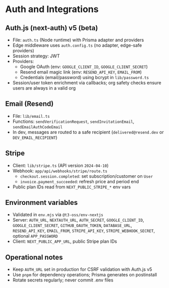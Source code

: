 # Auth and Integrations

## Auth.js (next-auth) v5 (beta)
- File: `auth.ts` (Node runtime) with Prisma adapter and providers
- Edge middleware uses `auth.config.ts` (no adapter, edge-safe providers)
- Session strategy: JWT
- Providers:
  - Google OAuth (env: `GOOGLE_CLIENT_ID`, `GOOGLE_CLIENT_SECRET`)
  - Resend email magic link (env: `RESEND_API_KEY`, `EMAIL_FROM`)
  - Credentials (email/password) using bcrypt in `lib/password.ts`
- Session/user token enrichment via callbacks; org safety checks ensure users are always in a valid org

## Email (Resend)
- File: `lib/email.ts`
- Functions: `sendVerificationRequest`, `sendInvitationEmail`, `sendEmailAuthCodeEmail`
- In dev, messages are routed to a safe recipient (`delivered@resend.dev` or `DEV_EMAIL_RECIPIENT`)

## Stripe
- Client: `lib/stripe.ts` (API version `2024-04-10`)
- Webhook: `app/api/webhooks/stripe/route.ts`
  - `checkout.session.completed`: set subscription/customer on `User`
  - `invoice.payment_succeeded`: refresh price and period end
- Public plan IDs read from `NEXT_PUBLIC_STRIPE_*` env vars

## Environment variables
- Validated in `env.mjs` via `@t3-oss/env-nextjs`
- Server: `AUTH_URL`, `NEXTAUTH_URL`, `AUTH_SECRET`, `GOOGLE_CLIENT_ID`, `GOOGLE_CLIENT_SECRET`, `GITHUB_OAUTH_TOKEN`, `DATABASE_URL`, `RESEND_API_KEY`, `EMAIL_FROM`, `STRIPE_API_KEY`, `STRIPE_WEBHOOK_SECRET`, optional `APP_PASSWORD`
- Client: `NEXT_PUBLIC_APP_URL`, public Stripe plan IDs

## Operational notes
- Keep `AUTH_URL` set in production for CSRF validation with Auth.js v5
- Use `pnpm` for dependency operations; Prisma generates on postinstall
- Rotate secrets regularly; never commit .env files